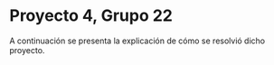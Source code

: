 # Proyecto 4, Grupo 22
A continuación se presenta la explicación de cómo se resolvió dicho proyecto. 
